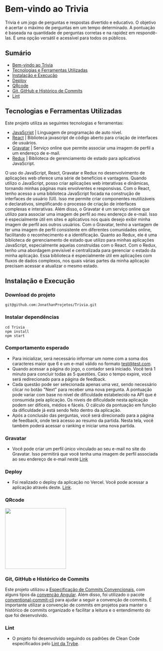 
# Bem-vindo ao Trivia
Trivia é um jogo de perguntas e respostas divertido e educativo. O objetivo é acertar o máximo de perguntas em um tempo determinado. A pontuação é baseada na quantidade de perguntas corretas e na rapidez em respondê-las. É uma opção versátil e acessível para todos os públicos.

</details>

## Sumário
- [Bem-vindo ao Trivia](#bem-vindo-ao-trivia)
- [Tecnologias e Ferramentas Utilizadas](#tecnologias-e-ferramentas-utilizadas)
- [Instalação e Execução](#instalação-e-execução)
- [Deploy](#deploy)
- [QRcode](#qrcode)
- [Git, GitHub e Histórico de Commits](#git-github-e-histórico-de-commits)
- [Lint](#lint)

## Tecnologias e Ferramentas Utilizadas

Este projeto utiliza as seguintes tecnologias e ferramentas:

- [JavaScript](https://developer.mozilla.org/pt-BR/docs/Web/JavaScript/) | Linguagem de programação de auto nível. 
- [React](https://react.dev/) | Biblioteca javascript de código aberto para criação de interfaces de usuários.
- [Gravatar](https://mongoosejs.com/docs/) | Serviço online que permite associar uma imagem de perfil a um endereço de e-mail.
- [Redux](https://expressjs.com/pt-br/) | Biblioteca de gerenciamento de estado para aplicativos JavaScript.

O uso do JavaScript, React, Gravatar e Redux no desenvolvimento de aplicações web oferece uma série de benefícios e vantagens. Quando utilizo o JavaScript, posso criar aplicações web interativas e dinâmicas, tornando minhas páginas mais envolventes e responsivas. Com o React, tenho acesso a uma biblioteca JavaScript focada na construção de interfaces de usuário (UI). Isso me permite criar componentes reutilizáveis e declarativos, simplificando o processo de criação de interfaces complexas e interativas. Além disso, o Gravatar é um serviço online que utilizo para associar uma imagem de perfil ao meu endereço de e-mail. Isso é especialmente útil em sites e aplicativos nos quais desejo exibir minha imagem de perfil aos outros usuários. Com o Gravatar, tenho a vantagem de ter uma imagem de perfil consistente em diferentes comunidades online, facilitando o reconhecimento e a identificação. Quanto ao Redux, ele é uma biblioteca de gerenciamento de estado que utilizo para minhas aplicações JavaScript, especialmente aquelas construídas com o React. Com o Redux, tenho uma abordagem previsível e centralizada para gerenciar o estado da minha aplicação. Essa biblioteca é especialmente útil em aplicações com fluxos de dados complexos, nos quais várias partes da minha aplicação precisam acessar e atualizar o mesmo estado. 

## Instalação e Execução
### Download do projeto
```
git@github.com:JonathanProjetos/Trivia.git
```
### Instalar dependências
```
cd Trivia
npm install
npm start
```
### Comportamento esperado
  - Para inicializar, será necessário informar um nome com a soma dos caracteres maior que 6 e um e-mail válido no formato test@test.com.
  - Quando acessar a página do jogo, o contador será iniciado. Você terá 1 minuto para concluir todas as 5 questões. Caso o tempo expire, você será redirecionado para a página de feedback.
  - Cada questão pode ser selecionada apenas uma vez, sendo necessário clicar no botão "Next" para receber uma nova pergunta. A pontuação pode variar com base no nível de dificuldade estabelecido       na API que é consumida pela aplicação. Os níveis de dificuldade nesta aplicação podem ser difíceis, médios e fáceis. O cálculo da pontuação em função da dificuldade já está sendo feito dentro       da aplicação.
  - Após a conclusão das perguntas, você será direcionado para a página de feedback, onde terá acesso ao resumo da partida. Nesta tela, você também poderá acessar o ranking e iniciar uma nova           partida.

### Gravatar
  - Você pode criar um perfil único vinculado ao seu e-mail no site do Gravatar. Isso permitirá que você tenha uma imagem de perfil associada ao seu endereço de e-mail neste [Link](https://br.gravatar.com/)
### Deploy
- Foi realizado o deploy da aplicação no Vercel. Você pode acessar a aplicação através deste. [Link](https://trivia-nu-ten.vercel.app/).

### QRcode
  <img src="https://drive.google.com/uc?export=view&id=1us2NY8_8SR6hG2Tx9nlXYJrxM0K0mYQW" width="200" height="200" />
  
### Git, GitHub e Histórico de Commits
Este projeto utilizou a [Especificação de Commits Convencionais](https://www.conventionalcommits.org/en/v1.0.0/), com alguns tipos da [convenção Angular](https://github.com/angular/angular/blob/22b96b9/CONTRIBUTING.md#-commit-message-guidelines). Além disso, foi utilizado o pacote [conventional-commit-cli](https://www.npmjs.com/package/conventional-commit-cli) para ajudar a seguir a convenção de commits. É importante utilizar a convenção de commits em projetos para manter o histórico de commits organizado e facilitar a leitura e o entendimento do que foi desenvolvido.


### Lint
- O projeto foi desenvolvido seguindo os padrões de Clean Code especificados pelo [Lint da Trybe](https://github.com/betrybe/eslint-config-trybe).

